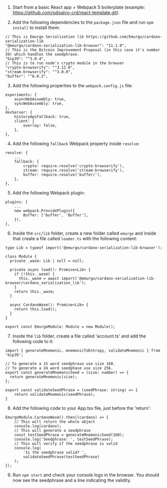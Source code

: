 1. Start from a basic React app + Webpack 5 boilerplate (example: https://github.com/sdisalvo-crd/react-template.git).

2. Add the following dependencies to the `package.json` file and run `npm install` to install them:

```
// This is Emurgo Serialization lib https://github.com/Emurgo/cardano-serialization-lib
"@emurgo/cardano-serialization-lib-browser": "11.1.0",
// This is the Bitcoin Improvement Proposal (in this case it's number 39) which handles the seedphrase.
"bip39": "^3.0.4",
// This is to run node's crypto module in the browser
"crypto-browserify": "^3.12.0",
"stream-browserify": "^3.0.0",
"buffer": "^6.0.3",
```

3. Add the following properties to the `webpack.config.js` file:

```
experiments: {
    asyncWebAssembly: true,
    syncWebAssembly: true,
},
devServer: {
    historyApiFallback: true,
    client: {
        overlay: false,
    },
},
```

4. Add the following `fallback` Webpack property inside `resolve`:

```
resolve: {
    ...
    fallback: {
        crypto: require.resolve('crypto-browserify'),
        stream: require.resolve('stream-browserify'),
        buffer: require.resolve('buffer/'),
    },
},
```

5. Add the following Webpack plugin:

```
plugins: [
    ...
    new webpack.ProvidePlugin({
        Buffer: ['buffer', 'Buffer'],
    }),
],
```

6. Inside the `src/lib` folder, create a new folder called `emurgo` and inside that create a file called `loader.ts` with the following content:

```
type Lib = typeof import('@emurgo/cardano-serialization-lib-browser');

class Module {
  private _wasm: Lib | null = null;

  private async load(): Promise<Lib> {
    if (!this._wasm) {
      this._wasm = await import('@emurgo/cardano-serialization-lib-browser/cardano_serialization_lib');
    }
    return this._wasm;
  }

  async CardanoWasm(): Promise<Lib> {
    return this.load();
  }
}

export const EmurgoModule: Module = new Module();
```

7. Inside the `lib` folder, create a file called 'account.ts' and add the following code to it:

```
import { generateMnemonic, mnemonicToEntropy, validateMnemonic } from 'bip39';

// To generate a 15 word seedphrase use size 160.
// To generate a 24 word seedphase use size 256.
export const generateMnemonicSeed = (size: number) => {
  return generateMnemonic(size);
};

export const validateSeedPhrase = (seedPhrase: string) => {
    return validateMnemonic(seedPhrase);
}
```

8. Add the following code to your App.tsx file, just before the 'return':

```
EmurgoModule.CardanoWasm().then((cardano) => {
    // This will return the whole object
    console.log(cardano);
    // This will generate a seedphrase
    const testSeedPhrase = generateMnemonicSeed(160);
    console.log('Seedphrase: ', testSeedPhrase);
    // This will verify if the seedphrase is valid
    console.log(
        'Is the seedphrase valid? ',
        validateSeedPhrase(testSeedPhrase)
    );
});
```

9. Run `npm start` and check your console logs in the browser. You should now see the seedphrase and a line indicating the validity.
